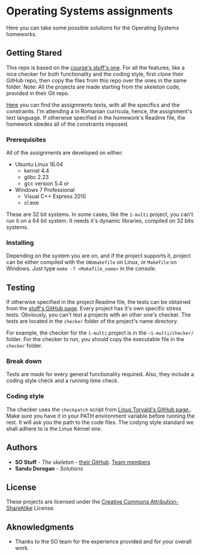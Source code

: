 # Operating Systems assignments
Here you can take some possible solutions for the Operating Systems homeworks.

## Getting Stared
This repo is based on the [course's stuff's one](https://github.com/systems-cs-pub-ro/so-assignments).
For all the features, like a nice checker for both functionality and the coding style, first clone their GitHub repo, then copy the files from this repo over the ones in the same folder.
Note: All the projects are made starting from the skeleton code, provided in their Git repo.

[Here](https://ocw.cs.pub.ro/courses/so) you can find the assignments texts, with all the specifics and the constraints. 
I'm attending a in Romanian curricula, hence, the assignment's text language.
If otherwise specified in the homework's Readme file, the homework obedes all of the constraints imposed. 

### Prerequisites
All of the assignments are developed on either:
* Ubuntu Linux 16.04
  - kernel 4.4
  - glibc 2.23
  - gcc version 5.4
or
* Windows 7 Professional
  - Visual C++ Express 2010
  - cl.exe
  
These are 32 bit systems. In some cases, like the ```1-multi``` project, you can't run it on a 64 bit system. It needs it's dynamic libraries, compiled on 32 bits systems.

### Installing
Depending on the system you are on, and if the project supports it, project can be either compiled with the ```GNUmakefile``` on Linux, or ```Makefile``` on Windows. Just type ```make -f <Makefile_name>``` in the console.

## Testing
If otherwise specified in the project Readme file, the tests can be obtained from the [stuff's GitHub page](https://github.com/systems-cs-pub-ro/so-assignments). Every project has it's own specific stress tests. Obviously, you can't test a projects with an other one's checker. The tests are located in the ```checker``` folder of the project's name directory.

For example, the checker for the ```1-multi``` project is in the ```~1-multi/checker/``` folder.
For the checker to run, you should copy the executable file in the ```checker``` folder.

### Break down
Tests are made for every general functionality required. Also, they include a coding style check and a running time check.

### Coding style
The checker uses the ```checkpatch``` script from [Linus Torvald's GitHub page.](https://github.com/torvalds/linux/blob/master/scripts/checkpatch.pl). Make sure you have it in your PATH environment variable before running the rest. It will ask you the path to the code files.
The codyng style standard we shall adhere to is the Linux Kernel one.

## Authors
* **SO Stuff** - *The skeleton* - [their GitHub](https://github.com/systems-cs-pub-ro/). [Team members](https://ocw.cs.pub.ro/courses/so)
* **Sandu Dorogan** - *Solutions*

## License
These projects are licensed under the [Creative Commons Attribution-ShareAlike](https://creativecommons.org/licenses/by-sa/3.0/) License.

## Aknowledgments 
* Thanks to the SO team for the experience provided and for your overall work.


